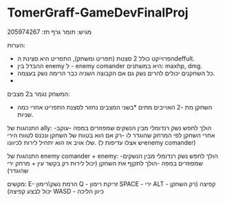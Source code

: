 # TomerGraff-GameDevFinalProj

מגיש: תומר גרף 
תז: 205974267

הערות:
- הפרוייקט כולל 2 סצנות (תפריט ומשחק), התפריט היא סצינת הdeffult.
- ההבדל בין enemy ל - enemy comander היא במשתנים: maxhp, dmg.
- כל השחקנים יכולים להרים נשק גם אם הקבוצה השניה כבר הרימה נשק בעצמה.
-

 המשחק נגמר ב2 מצבים:
- השחקן מת
-2  האוייבים מתים
*בשני המצבים נחזור לסצנת התפריט אחרי כמה שניות.

התנהגות של ally:
-הולך לחפש נשק רנדומלי מבין הנשקים שמפוזרים במפה
-עוקב אחרי השחקן לפי המרחק שהוגדר לו
-רק אם הוא בטווח של השחקן ונכנס לטווח הירי שלו אויב אז הוא יתחיל לירות לכיוונו. (יש אצלו עדיפות לenemy comander)

התנהגות של enemy comander + enemy:
-הולך לחפש נשק רנדומלי מבין הנשקים שמפוזרים במפה
-הולך לתקןף את השחקן (יכול לירות רק בקשר עין + מרחק ירי שהוגדר)

מקשים:
E- הרמת נשק\רימון
Q - זריקת רימון
SPACE - ירי
ALT - קפיצה (רק השחקן יכול לבצע קפיצה)
WASD - כיוון הליכה






